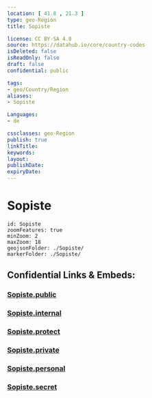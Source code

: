 ```yaml
---
location: [ 41.8 , 21.3 ] 
type: geo-Region
title: Sopiste

license: CC BY-SA 4.0
source: https://datahub.io/core/country-codes
isDeleted: false
isReadOnly: false
draft: false
confidential: public

tags:
- geo/Country/Region
aliases:
- Sopiste

Languages:
- de

cssclasses: geo-Region
publish: true
linkTitle: 
keywords: 
layout: 
publishDate: 
expiryDate: 
---
```


# Sopiste

```leaflet
id: Sopiste
zoomFeatures: true 
minZoom: 2 
maxZoom: 18
geojsonFolder: ./Sopiste/
markerFolder: ./Sopiste/
```


## Confidential Links & Embeds: 

### [Sopiste.public](/_public/\Earth\Continent\Europe\Europe~South\Macedonia~North\Municipalities~MacedoniaSopiste.public.md) 

### [Sopiste.internal](/_internal/\Earth\Continent\Europe\Europe~South\Macedonia~North\Municipalities~MacedoniaSopiste.internal.md) 

### [Sopiste.protect](/_protect/\Earth\Continent\Europe\Europe~South\Macedonia~North\Municipalities~MacedoniaSopiste.protect.md) 

### [Sopiste.private](/_private/\Earth\Continent\Europe\Europe~South\Macedonia~North\Municipalities~MacedoniaSopiste.private.md) 

### [Sopiste.personal](/_personal/\Earth\Continent\Europe\Europe~South\Macedonia~North\Municipalities~MacedoniaSopiste.personal.md) 

### [Sopiste.secret](/_secret/\Earth\Continent\Europe\Europe~South\Macedonia~North\Municipalities~MacedoniaSopiste.secret.md)

